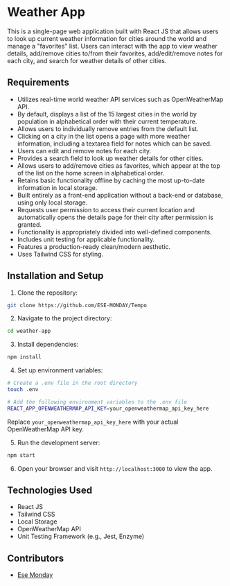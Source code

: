 # Weather App

This is a single-page web application built with React JS that allows users to look up current weather information for cities around the world and manage a "favorites" list. Users can interact with the app to view weather details, add/remove cities to/from their favorites, add/edit/remove notes for each city, and search for weather details of other cities.

## Requirements

- Utilizes real-time world weather API services such as OpenWeatherMap API.
- By default, displays a list of the 15 largest cities in the world by population in alphabetical order with their current temperature.
- Allows users to individually remove entries from the default list.
- Clicking on a city in the list opens a page with more weather information, including a textarea field for notes which can be saved.
- Users can edit and remove notes for each city.
- Provides a search field to look up weather details for other cities.
- Allows users to add/remove cities as favorites, which appear at the top of the list on the home screen in alphabetical order.
- Retains basic functionality offline by caching the most up-to-date information in local storage.
- Built entirely as a front-end application without a back-end or database, using only local storage.
- Requests user permission to access their current location and automatically opens the details page for their city after permission is granted.
- Functionality is appropriately divided into well-defined components.
- Includes unit testing for applicable functionality.
- Features a production-ready clean/modern aesthetic.
- Uses Tailwind CSS for styling.

## Installation and Setup

1. Clone the repository:

```bash
git clone https://github.com/ESE-MONDAY/Tempo
```

2. Navigate to the project directory:

```bash
cd weather-app
```

3. Install dependencies:

```bash
npm install
```

4. Set up environment variables:

```bash
# Create a .env file in the root directory
touch .env

# Add the following environment variables to the .env file
REACT_APP_OPENWEATHERMAP_API_KEY=your_openweathermap_api_key_here
```

Replace `your_openweathermap_api_key_here` with your actual OpenWeatherMap API key.

5. Run the development server:

```bash
npm start
```

6. Open your browser and visit `http://localhost:3000` to view the app.

## Technologies Used

- React JS
- Tailwind CSS
- Local Storage
- OpenWeatherMap API
- Unit Testing Framework (e.g., Jest, Enzyme)

## Contributors

- [Ese Monday](https://github.com/ESE-MONDAY)

